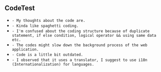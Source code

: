## CodeTest

- `- My thoughts about the code are.`
- `- Kinda like spaghetti coding.`
- `- I'm confused about the coding structure because of duplicate statement, if else condition, logical operator && using same data etc.`
- `- The codes might slow down the background process of the web application.`
- `- Code is a little bit outdated.`
- `- I observed that it uses a translator, I suggest to use i18n (Internationalization) for languages.`
